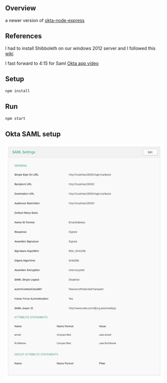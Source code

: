 ## Overview

a newer version of [okta-node-express](https://github.com/ThoughtWorksInc/okta-samples/tree/master/okta-node-express)

## References

I had to install Shibboleth on our windows 2012 server and I followed this [wiki](https://wiki.shibboleth.net/confluence/display/SHIB2/NativeSPWindowsInstall)

I fast forward to 4:15 for Saml [Okta app video](https://support.okta.com/help/articles/Knowledge_Article/Adding-Applications-Using-the-Application-Integration-Wizard-AIW)

## Setup

```
npm install
```

## Run

```
npm start
```

## Okta SAML setup

![Okta SAML 2.0](./okta-saml-settings.png)
